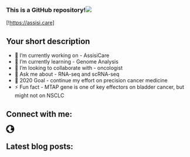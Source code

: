 ### This is a GitHub repository!<img src="https://Xinqiao77.github.io/IMG_1694.JPG" width="25px">
[!https://assisi.care]
## Your short description
- 🔭 I’m currently working on - AssisiCare
- 🌱 I’m currently learning - Genome Analysis
- 👯 I’m looking to collaborate with - oncologist
- 💬 Ask me about - RNA-seq and scRNA-seq
- 🥅 2020 Goal - continue my effort on precision cancer medicine 
- ⚡ Fun fact - MTAP gene is one of key effectors on bladder cancer, but might not on NSCLC
## Connect with me:
[<img align="left" alt="codeSTACKr.com" width="22px" src="https://raw.githubusercontent.com/iconic/open-iconic/master/svg/globe.svg" />][website]
<br />
<!-- Optional if you have blogs -->
## Latest blog posts:
<!-- BLOG-POST-LIST:START -->
<!-- BLOG-POST-LIST:END -->
<!-- This section you create this variables that are used above -->
[website]: https://assisi.care
[linkedin]: https://www.linkedin.com/in/xinqiao-zhang-43175932/
